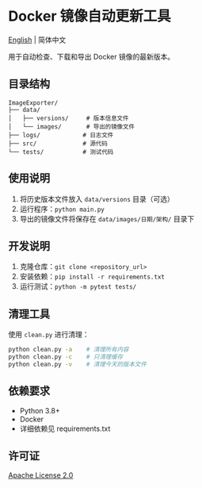 # Docker 镜像自动更新工具

[English](README_EN.md) | 简体中文

用于自动检查、下载和导出 Docker 镜像的最新版本。

## 目录结构

```
ImageExporter/
├── data/
│   ├── versions/     # 版本信息文件
│   └── images/       # 导出的镜像文件
├── logs/            # 日志文件
├── src/             # 源代码
└── tests/           # 测试代码
```

## 使用说明

1. 将历史版本文件放入 `data/versions` 目录（可选）
2. 运行程序：`python main.py`
3. 导出的镜像文件将保存在 `data/images/日期/架构/` 目录下

## 开发说明

1. 克隆仓库：`git clone <repository_url>`
2. 安装依赖：`pip install -r requirements.txt`
3. 运行测试：`python -m pytest tests/`

## 清理工具

使用 `clean.py` 进行清理：
```bash
python clean.py -a    # 清理所有内容
python clean.py -c    # 只清理缓存
python clean.py -v    # 清理今天的版本文件
```

## 依赖要求

- Python 3.8+
- Docker
- 详细依赖见 requirements.txt

## 许可证

[Apache License 2.0](LICENSE)